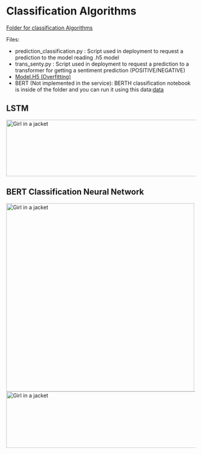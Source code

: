 # Classification Algorithms
[Folder for classification Algorithms](https://github.com/Adrianc1234/Final_Integrate_Project/tree/main/NLP_notebooks/Classification%20Algorithms)

Files:
- prediction_classification.py : Script used in deployment to request a prediction to the model reading .h5 model
- trans_senty.py : Script used in deployment to request a prediction to a transformer for getting a sentiment prediction (POSITIVE/NEGATIVE)
- [Model.H5 (Overfitting)](https://drive.google.com/file/d/1HRmDCHWGGISm-Ad_481R3VC_xXBn7jrH/view?usp=sharing)
- BERT (Not implemented in the service): BERTH classification notebook is inside of the folder and you can run it using this data:[data](https://drive.google.com/file/d/1yDyEMYoqwp4MksNDYSOceUP8lv3WK4NR/view?usp=sharing)
## LSTM
<img src="https://snipboard.io/vwcCst.jpg" alt="Girl in a jacket" width="1000" height="150">


## BERT Classification Neural Network 
<img src="https://snipboard.io/Ng1xIZ.jpg" alt="Girl in a jacket" width="500" height="500">
<img src="https://snipboard.io/dq51iu.jpg" alt="Girl in a jacket" width="1000" height="150">

